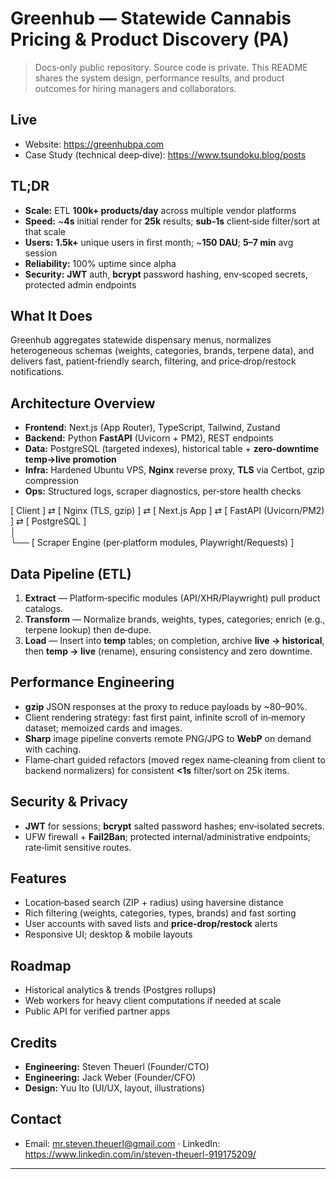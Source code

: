 # Greenhub — Statewide Cannabis Pricing & Product Discovery (PA)

> Docs‑only public repository. Source code is private. This README shares the system design, performance results, and product outcomes for hiring managers and collaborators.

## Live
- Website: https://greenhubpa.com
- Case Study (technical deep‑dive): https://www.tsundoku.blog/posts

## TL;DR
- **Scale:** ETL **100k+ products/day** across multiple vendor platforms
- **Speed:** ~**4s** initial render for **25k** results; **sub‑1s** client‑side filter/sort at that scale
- **Users:** **1.5k+** unique users in first month; ~**150 DAU**; **5–7 min** avg session
- **Reliability:** 100% uptime since alpha
- **Security:** **JWT** auth, **bcrypt** password hashing, env‑scoped secrets, protected admin endpoints

## What It Does
Greenhub aggregates statewide dispensary menus, normalizes heterogeneous schemas (weights, categories, brands, terpene data), and delivers fast, patient‑friendly search, filtering, and price‑drop/restock notifications.

## Architecture Overview
- **Frontend:** Next.js (App Router), TypeScript, Tailwind, Zustand
- **Backend:** Python **FastAPI** (Uvicorn + PM2), REST endpoints
- **Data:** PostgreSQL (targeted indexes), historical table + **zero‑downtime temp→live promotion**
- **Infra:** Hardened Ubuntu VPS, **Nginx** reverse proxy, **TLS** via Certbot, gzip compression
- **Ops:** Structured logs, scraper diagnostics, per‑store health checks

[ Client ] ⇄ [ Nginx (TLS, gzip) ] ⇄ [ Next.js App ] ⇄ [ FastAPI (Uvicorn/PM2) ] ⇄ [ PostgreSQL ]  
│  
└── [ Scraper Engine (per‑platform modules, Playwright/Requests) ]

## Data Pipeline (ETL)
1. **Extract** — Platform‑specific modules (API/XHR/Playwright) pull product catalogs.
2. **Transform** — Normalize brands, weights, types, categories; enrich (e.g., terpene lookup) then de‑dupe.
3. **Load** — Insert into **temp** tables; on completion, archive **live → historical**, then **temp → live** (rename), ensuring consistency and zero downtime.

## Performance Engineering
- **gzip** JSON responses at the proxy to reduce payloads by ~80–90%.
- Client rendering strategy: fast first paint, infinite scroll of in‑memory dataset; memoized cards and images.
- **Sharp** image pipeline converts remote PNG/JPG to **WebP** on demand with caching.
- Flame‑chart guided refactors (moved regex name‑cleaning from client to backend normalizers) for consistent **<1s** filter/sort on 25k items.

## Security & Privacy
- **JWT** for sessions; **bcrypt** salted password hashes; env‑isolated secrets.
- UFW firewall + **Fail2Ban**; protected internal/administrative endpoints; rate‑limit sensitive routes.

## Features
- Location‑based search (ZIP + radius) using haversine distance
- Rich filtering (weights, categories, types, brands) and fast sorting
- User accounts with saved lists and **price‑drop/restock** alerts
- Responsive UI; desktop & mobile layouts

## Roadmap
- Historical analytics & trends (Postgres rollups)
- Web workers for heavy client computations if needed at scale
- Public API for verified partner apps

## Credits
- **Engineering:** Steven Theuerl (Founder/CTO)
- **Engineering:** Jack Weber (Founder/CFO)
- **Design:** Yuu Ito (UI/UX, layout, illustrations)

## Contact
- Email: mr.steven.theuerl@gmail.com · LinkedIn: https://www.linkedin.com/in/steven-theuerl-919175209/

---
